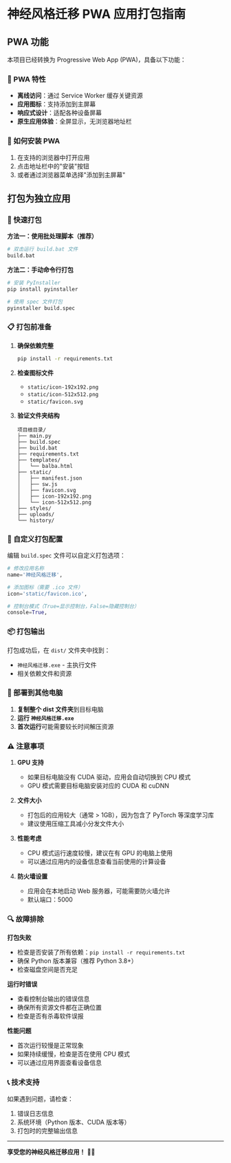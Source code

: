 # 神经风格迁移 PWA 应用打包指南

## PWA 功能

本项目已经转换为 Progressive Web App (PWA)，具备以下功能：

### 🌟 PWA 特性
- **离线访问**：通过 Service Worker 缓存关键资源
- **应用图标**：支持添加到主屏幕
- **响应式设计**：适配各种设备屏幕
- **原生应用体验**：全屏显示，无浏览器地址栏

### 📱 如何安装 PWA
1. 在支持的浏览器中打开应用
2. 点击地址栏中的"安装"按钮
3. 或者通过浏览器菜单选择"添加到主屏幕"

## 打包为独立应用

### 🚀 快速打包

**方法一：使用批处理脚本（推荐）**
```bash
# 双击运行 build.bat 文件
build.bat
```

**方法二：手动命令行打包**
```bash
# 安装 PyInstaller
pip install pyinstaller

# 使用 spec 文件打包
pyinstaller build.spec
```

### 📋 打包前准备

1. **确保依赖完整**
   ```bash
   pip install -r requirements.txt
   ```

2. **检查图标文件**
   - `static/icon-192x192.png`
   - `static/icon-512x512.png`
   - `static/favicon.svg`

3. **验证文件夹结构**
   ```
   项目根目录/
   ├── main.py
   ├── build.spec
   ├── build.bat
   ├── requirements.txt
   ├── templates/
   │   └── balba.html
   ├── static/
   │   ├── manifest.json
   │   ├── sw.js
   │   ├── favicon.svg
   │   ├── icon-192x192.png
   │   └── icon-512x512.png
   ├── styles/
   ├── uploads/
   └── history/
   ```

### 🔧 自定义打包配置

编辑 `build.spec` 文件可以自定义打包选项：

```python
# 修改应用名称
name='神经风格迁移',

# 添加图标（需要 .ico 文件）
icon='static/favicon.ico',

# 控制台模式（True=显示控制台，False=隐藏控制台）
console=True,
```

### 📦 打包输出

打包成功后，在 `dist/` 文件夹中找到：
- `神经风格迁移.exe` - 主执行文件
- 相关依赖文件和资源

### 🚀 部署到其他电脑

1. **复制整个 dist 文件夹**到目标电脑
2. **运行 `神经风格迁移.exe`**
3. **首次运行**可能需要较长时间解压资源

### ⚠️ 注意事项

1. **GPU 支持**
   - 如果目标电脑没有 CUDA 驱动，应用会自动切换到 CPU 模式
   - GPU 模式需要目标电脑安装对应的 CUDA 和 cuDNN

2. **文件大小**
   - 打包后的应用较大（通常 > 1GB），因为包含了 PyTorch 等深度学习库
   - 建议使用压缩工具减小分发文件大小

3. **性能考虑**
   - CPU 模式运行速度较慢，建议在有 GPU 的电脑上使用
   - 可以通过应用内的设备信息查看当前使用的计算设备

4. **防火墙设置**
   - 应用会在本地启动 Web 服务器，可能需要防火墙允许
   - 默认端口：5000

### 🔍 故障排除

**打包失败**
- 检查是否安装了所有依赖：`pip install -r requirements.txt`
- 确保 Python 版本兼容（推荐 Python 3.8+）
- 检查磁盘空间是否充足

**运行时错误**
- 查看控制台输出的错误信息
- 确保所有资源文件都在正确位置
- 检查是否有杀毒软件误报

**性能问题**
- 首次运行较慢是正常现象
- 如果持续缓慢，检查是否在使用 CPU 模式
- 可以通过应用界面查看设备信息

### 📞 技术支持

如果遇到问题，请检查：
1. 错误日志信息
2. 系统环境（Python 版本、CUDA 版本等）
3. 打包时的完整输出信息

---

**享受您的神经风格迁移应用！** 🎨✨